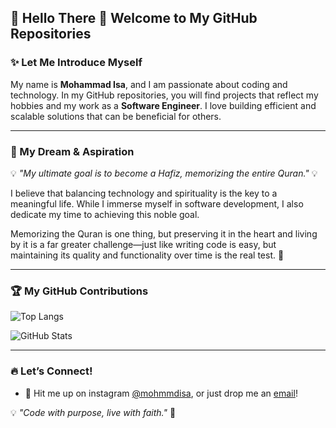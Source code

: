 ## 🌟 Hello There 👋 Welcome to My GitHub Repositories

### ✨ Let Me Introduce Myself

My name is **Mohammad Isa**, and I am passionate about coding and technology. In my GitHub repositories, you will find projects that reflect my hobbies and my work as a **Software Engineer**. I love building efficient and scalable solutions that can be beneficial for others.

---

### 📖 My Dream & Aspiration

💡 *"My ultimate goal is to become a Hafiz, memorizing the entire Quran."* 💡  

I believe that balancing technology and spirituality is the key to a meaningful life. While I immerse myself in software development, I also dedicate my time to achieving this noble goal.

Memorizing the Quran is one thing, but preserving it in the heart and living by it is a far greater challenge—just like writing code is easy, but maintaining its quality and functionality over time is the real test. 🚀

---

### 🏆 My GitHub Contributions

![Top Langs](https://readme-mocha.vercel.app//api/top-langs/?username=mohammadisa2&layout=compact&count_private=true)

![GitHub Stats](https://readme-mocha.vercel.app/api?username=mohammadisa2&show_icons=true&theme=transparent&count_private=true&exclude_repo=readme,anuraghazra.github.io)

---

### 🔥 Let’s Connect!  
- 📩 Hit me up on instagram [@mohmmdisa](https://instagram.com/mohmmdisa), or just drop me an [email](mailto:mohammadisaa73@gmail.com)!  

💡 *"Code with purpose, live with faith."* 🚀
